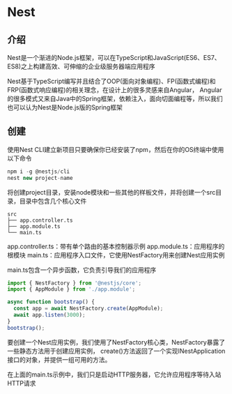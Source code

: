 # Nest
## 介绍
Nest是一个渐进的Node.js框架，可以在TypeScript和JavaScript(ES6、ES7、ES8)之上构建高效、可伸缩的企业级服务器端应用程序

Nest基于TypeScript编写并且结合了OOP(面向对象编程)、FP(函数式编程)和FRP(函数式响应编程)的相关理念，在设计上的很多灵感来自Angular，
Angular的很多模式又来自Java中的Spring框架，依赖注入，面向切面编程等，所以我们也可以认为Nest是Node.js版的Spring框架


## 创建
使用Nest CLI建立新项目只要确保你已经安装了npm，然后在你的OS终端中使用以下命令
```js
npm i -g @nestjs/cli
nest new project-name
```
将创建project目录，安装node模块和一些其他的样板文件，并将创建一个src目录，目录中包含几个核心文件
```
src
├── app.controller.ts
├── app.module.ts
└── main.ts
```
app.controller.ts：带有单个路由的基本控制器示例
app.module.ts：应用程序的根模块
main.ts：应用程序入口文件，它使用NestFactory用来创建Nest应用实例

main.ts包含一个异步函数，它负责引导我们的应用程序
```js
import { NestFactory } from '@nestjs/core';
import { AppModule } from './app.module';

async function bootstrap() {
  const app = await NestFactory.create(AppModule);
  await app.listen(3000);
}
bootstrap();
```
要创建一个Nest应用实例，我们使用了NestFactory核心类，NestFactory暴露了一些静态方法用于创建应用实例，
create()方法返回了一个实现INestApplication接口的对象，并提供一组可用的方法。

在上面的main.ts示例中，我们只是启动HTTP服务器，它允许应用程序等待入站HTTP请求


